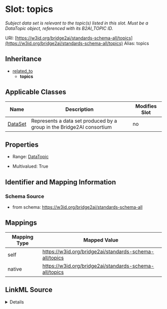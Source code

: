 

# Slot: topics 


_Subject data set is relevant to the topic(s) listed in this slot. Must be a DataTopic object, referenced with its B2AI_TOPIC ID._





URI: [https://w3id.org/bridge2ai/standards-schema-all/topics](https://w3id.org/bridge2ai/standards-schema-all/topics)
Alias: topics


## Inheritance

* [related_to](related_to.md)
    * **topics**






## Applicable Classes

| Name | Description | Modifies Slot |
| --- | --- | --- |
| [DataSet](DataSet.md) | Represents a data set produced by a group in the Bridge2AI consortium |  no  |







## Properties

* Range: [DataTopic](DataTopic.md)

* Multivalued: True





## Identifier and Mapping Information







### Schema Source


* from schema: https://w3id.org/bridge2ai/standards-schema-all




## Mappings

| Mapping Type | Mapped Value |
| ---  | ---  |
| self | https://w3id.org/bridge2ai/standards-schema-all/topics |
| native | https://w3id.org/bridge2ai/standards-schema-all/topics |




## LinkML Source

<details>
```yaml
name: topics
description: Subject data set is relevant to the topic(s) listed in this slot. Must
  be a DataTopic object, referenced with its B2AI_TOPIC ID.
from_schema: https://w3id.org/bridge2ai/standards-schema-all
rank: 1000
is_a: related_to
domain: DataSet
inherited: true
alias: topics
domain_of:
- DataSet
range: DataTopic
multivalued: true

```
</details>
